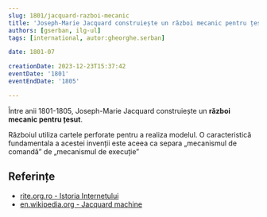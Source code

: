 ```yaml
---
slug: 1801/jacquard-razboi-mecanic
title: 'Joseph-Marie Jacquard construiește un război mecanic pentru țesut'
authors: [gserban, ilg-ul]
tags: [international, autor:gheorghe.serban]

date: 1801-07

creationDate: 2023-12-23T15:37:42
eventDate: '1801'
eventEndDate: '1805'

---
```


Între anii 1801-1805, Joseph-Marie Jacquard construiește un **război
mecanic pentru țesut**.

<!-- truncate -->

Războiul utiliza cartele perforate pentru a realiza modelul.
O caracteristică fundamentala a acestei invenții este aceea
ca separa „mecanismul de comandă” de „mecanismul de execuție”

## Referințe

- [rite.org.ro - Istoria Internetului](https://rite.org.ro/istoria-internetului/)
- [en.wikipedia.org - Jacquard machine](https://en.wikipedia.org/wiki/Jacquard_machine)
